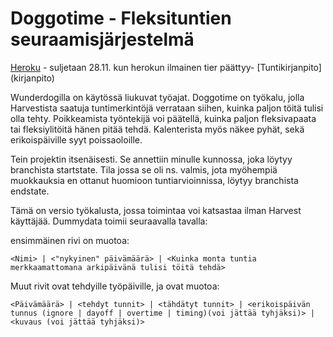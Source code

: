 # Doggotime - Fleksituntien seuraamisjärjestelmä

[Heroku](https://fs-project-flextime.herokuapp.com/calendar) - suljetaan 28.11. kun herokun ilmainen tier päättyy-
[Tuntikirjanpito] (kirjanpito)

Wunderdogilla on käytössä liukuvat työajat. Doggotime on työkalu, jolla Harvestista saatuja tuntimerkintöjä verrataan siihen, kuinka paljon töitä tulisi olla tehty. Poikkeamista työntekijä voi päätellä, kuinka paljon fleksivapaata tai fleksiylitöitä hänen pitää tehdä. Kalenterista myös näkee pyhät, sekä erikoispäiville syyt poissaoloille.

Tein projektin itsenäisesti. Se annettiin minulle kunnossa, joka löytyy branchista startstate. Tila jossa se oli ns. valmis, jota myöhempiä muokkauksia en ottanut huomioon tuntiarvioinnissa, löytyy branchista endstate. 


Tämä on versio työkalusta, jossa toimintaa voi katsastaa ilman Harvest käyttäjää. Dummydata toimii seuraavalla tavalla:

ensimmäinen rivi on muotoa:
```
<Nimi> | <"nykyinen" päivämäärä> | <Kuinka monta tuntia merkkaamattomana arkipäivänä tulisi töitä tehdä>
```

Muut rivit ovat tehdyille työpäiville, ja ovat muotoa:
```
<Päivämäärä> | <tehdyt tunnit> | <tähdätyt tunnit> | <erikoispäivän tunnus (ignore | dayoff | overtime | timing)(voi jättää tyhjäksi)> | <kuvaus (voi jättää tyhjäksi)>
```